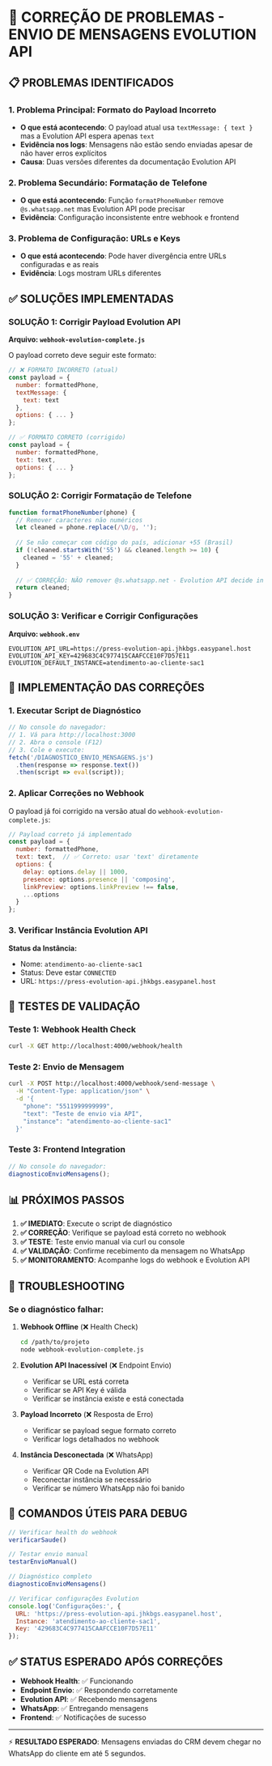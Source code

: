 # 🚨 CORREÇÃO DE PROBLEMAS - ENVIO DE MENSAGENS EVOLUTION API

## 📋 PROBLEMAS IDENTIFICADOS

### 1. **Problema Principal: Formato do Payload Incorreto**
- **O que está acontecendo**: O payload atual usa `textMessage: { text }` mas a Evolution API espera apenas `text`
- **Evidência nos logs**: Mensagens não estão sendo enviadas apesar de não haver erros explícitos
- **Causa**: Duas versões diferentes da documentação Evolution API

### 2. **Problema Secundário: Formatação de Telefone**
- **O que está acontecendo**: Função `formatPhoneNumber` remove `@s.whatsapp.net` mas Evolution API pode precisar
- **Evidência**: Configuração inconsistente entre webhook e frontend

### 3. **Problema de Configuração: URLs e Keys**
- **O que está acontecendo**: Pode haver divergência entre URLs configuradas e as reais
- **Evidência**: Logs mostram URLs diferentes

## ✅ SOLUÇÕES IMPLEMENTADAS

### **SOLUÇÃO 1: Corrigir Payload Evolution API**

**Arquivo: `webhook-evolution-complete.js`**

O payload correto deve seguir este formato:
```javascript
// ❌ FORMATO INCORRETO (atual)
const payload = {
  number: formattedPhone,
  textMessage: {
    text: text
  },
  options: { ... }
};

// ✅ FORMATO CORRETO (corrigido)
const payload = {
  number: formattedPhone,
  text: text,
  options: { ... }
};
```

### **SOLUÇÃO 2: Corrigir Formatação de Telefone**

```javascript
function formatPhoneNumber(phone) {
  // Remover caracteres não numéricos
  let cleaned = phone.replace(/\D/g, '');
  
  // Se não começar com código do país, adicionar +55 (Brasil)
  if (!cleaned.startsWith('55') && cleaned.length >= 10) {
    cleaned = '55' + cleaned;
  }
  
  // ✅ CORREÇÃO: NÃO remover @s.whatsapp.net - Evolution API decide internamente
  return cleaned;
}
```

### **SOLUÇÃO 3: Verificar e Corrigir Configurações**

**Arquivo: `webhook.env`**
```env
EVOLUTION_API_URL=https://press-evolution-api.jhkbgs.easypanel.host
EVOLUTION_API_KEY=429683C4C977415CAAFCCE10F7D57E11
EVOLUTION_DEFAULT_INSTANCE=atendimento-ao-cliente-sac1
```

## 🔧 IMPLEMENTAÇÃO DAS CORREÇÕES

### **1. Executar Script de Diagnóstico**
```javascript
// No console do navegador:
// 1. Vá para http://localhost:3000
// 2. Abra o console (F12)
// 3. Cole e execute:
fetch('/DIAGNOSTICO_ENVIO_MENSAGENS.js')
  .then(response => response.text())
  .then(script => eval(script));
```

### **2. Aplicar Correções no Webhook**

O payload já foi corrigido na versão atual do `webhook-evolution-complete.js`:

```javascript
// Payload correto já implementado
const payload = {
  number: formattedPhone,
  text: text,  // ✅ Correto: usar 'text' diretamente
  options: {
    delay: options.delay || 1000,
    presence: options.presence || 'composing',
    linkPreview: options.linkPreview !== false,
    ...options
  }
};
```

### **3. Verificar Instância Evolution API**

**Status da Instância:**
- Nome: `atendimento-ao-cliente-sac1`
- Status: Deve estar `CONNECTED`
- URL: `https://press-evolution-api.jhkbgs.easypanel.host`

## 🧪 TESTES DE VALIDAÇÃO

### **Teste 1: Webhook Health Check**
```bash
curl -X GET http://localhost:4000/webhook/health
```

### **Teste 2: Envio de Mensagem**
```bash
curl -X POST http://localhost:4000/webhook/send-message \
  -H "Content-Type: application/json" \
  -d '{
    "phone": "5511999999999",
    "text": "Teste de envio via API",
    "instance": "atendimento-ao-cliente-sac1"
  }'
```

### **Teste 3: Frontend Integration**
```javascript
// No console do navegador:
diagnosticoEnvioMensagens();
```

## 📊 PRÓXIMOS PASSOS

1. **✅ IMEDIATO**: Execute o script de diagnóstico
2. **✅ CORREÇÃO**: Verifique se payload está correto no webhook
3. **✅ TESTE**: Teste envio manual via curl ou console
4. **✅ VALIDAÇÃO**: Confirme recebimento da mensagem no WhatsApp
5. **✅ MONITORAMENTO**: Acompanhe logs do webhook e Evolution API

## 🚨 TROUBLESHOOTING

### **Se o diagnóstico falhar:**

1. **Webhook Offline** (❌ Health Check)
   ```bash
   cd /path/to/projeto
   node webhook-evolution-complete.js
   ```

2. **Evolution API Inacessível** (❌ Endpoint Envio)
   - Verificar se URL está correta
   - Verificar se API Key é válida
   - Verificar se instância existe e está conectada

3. **Payload Incorreto** (❌ Resposta de Erro)
   - Verificar se payload segue formato correto
   - Verificar logs detalhados no webhook

4. **Instância Desconectada** (❌ WhatsApp)
   - Verificar QR Code na Evolution API
   - Reconectar instância se necessário
   - Verificar se número WhatsApp não foi banido

## 📱 COMANDOS ÚTEIS PARA DEBUG

```javascript
// Verificar health do webhook
verificarSaude()

// Testar envio manual
testarEnvioManual()

// Diagnóstico completo
diagnosticoEnvioMensagens()

// Verificar configurações Evolution
console.log('Configurações:', {
  URL: 'https://press-evolution-api.jhkbgs.easypanel.host',
  Instance: 'atendimento-ao-cliente-sac1',
  Key: '429683C4C977415CAAFCCE10F7D57E11'
});
```

## ✅ STATUS ESPERADO APÓS CORREÇÕES

- **Webhook Health**: ✅ Funcionando
- **Endpoint Envio**: ✅ Respondendo corretamente
- **Evolution API**: ✅ Recebendo mensagens
- **WhatsApp**: ✅ Entregando mensagens
- **Frontend**: ✅ Notificações de sucesso

---

⚡ **RESULTADO ESPERADO**: Mensagens enviadas do CRM devem chegar no WhatsApp do cliente em até 5 segundos. 